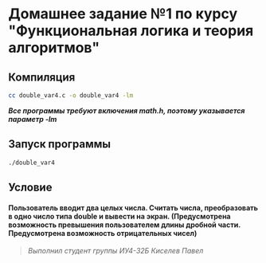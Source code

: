 # Домашнее задание №1 по курсу "Функциональная логика и теория алгоритмов"

## Компиляция
```bash
cc double_var4.c -o double_var4 -lm
```
***Все программы требуют включения math.h, поэтому указывается параметр -lm***

## Запуск программы
```bash
./double_var4
```
## Условие
#### Пользователь вводит два целых числа. Считать числа, преобразовать в одно число типа double и вывести на экран. (Предусмотрена возможность превышения пользователем длины дробной части. Предусмотрена возможность отрицательных чисел)



> *Выполнил студент группы ИУ4-32Б Киселев Павел*
